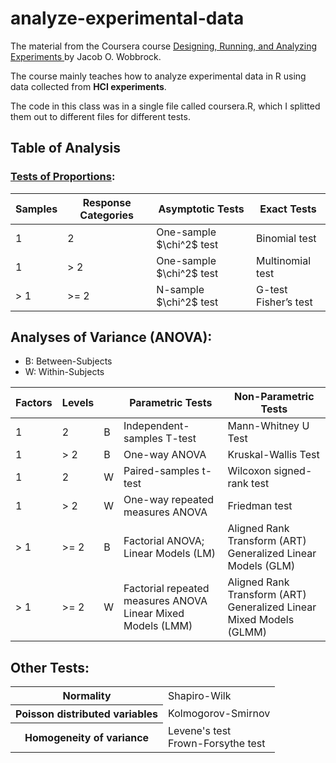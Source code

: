 # analyze-experimental-data

The material from the Coursera course [Designing, Running, and Analyzing Experiments
](https://www.coursera.org/learn/designexperiments) by Jacob O. Wobbrock.

The course mainly teaches how to analyze experimental data in R using data collected from **HCI experiments**.

The code in this class was in a single file called coursera.R, which I splitted them out to different files for different tests.

## Table of Analysis

### [Tests of Proportions](tests-of-proportions):

<table>
  <thead>
    <tr>
      <th>Samples</th>
      <th>Response Categories</th>
      <th>Asymptotic Tests</th>
      <th>Exact Tests</th>
    </tr>
  </thead>
  <tbody>
    <tr>
      <td>1</td>
      <td>2</td>
      <td>One-sample $\chi^2$ test</td>
      <td>Binomial test</td>
    </tr>
    <tr>
      <td>1</td>
      <td>&gt; 2</td>
      <td>One-sample $\chi^2$ test</td>
      <td>Multinomial test</td>
    </tr>
    <tr>
      <td>&gt; 1</td>
      <td>&gt;= 2</td>
      <td>N-sample $\chi^2$ test</td>
      <td>G-test <br> Fisher’s test</td>
    </tr>
  </tbody>
</table>

## Analyses of Variance (ANOVA):

- B: Between-Subjects
- W: Within-Subjects

<table>
  <thead>
    <tr>
      <th>Factors</th>
      <th>Levels</th>
      <th></th>
      <th>Parametric Tests</th>
      <th>Non-Parametric Tests</th>
    </tr>
  </thead>
  <tbody>
    <tr>
      <td>1</td>
      <td>2</td>
      <td>B</td>
      <td>Independent-samples T-test</td>
      <td>Mann-Whitney U Test</td>
    </tr>
    <tr>
      <td>1</td>
      <td>&gt; 2</td>
      <td>B</td>
      <td>One-way ANOVA</td>
      <td>Kruskal-Wallis Test</td>
    </tr>
    <tr>
      <td>1</td>
      <td>2</td>
      <td>W</td>
      <td>Paired-samples t-test</td>
      <td>Wilcoxon signed-rank test</td>
    </tr>
    <tr>
      <td>1</td>
      <td>&gt; 2</td>
      <td>W</td>
      <td>One-way repeated measures ANOVA</td>
      <td>Friedman test</td>
    </tr>
    <tr>
      <td>&gt; 1</td>
      <td>&gt;= 2</td>
      <td>B</td>
      <td>Factorial ANOVA; Linear Models (LM)</td>
      <td>Aligned Rank Transform (ART) <br> Generalized Linear Models (GLM)</td>
    </tr>
    <tr>
      <td>&gt; 1</td>
      <td>&gt;= 2</td>
      <td>W</td>
      <td>Factorial repeated measures ANOVA <br> Linear Mixed Models (LMM)</td>
      <td>Aligned Rank Transform (ART) <br> Generalized Linear Mixed Models (GLMM)</td>
    </tr>
  </tbody>
</table>

## Other Tests:

<table>
  <tbody>
    <tr>
      <th>Normality</th>
      <td>Shapiro-Wilk</td>
    </tr>
    <tr>
      <th>Poisson distributed variables</th>
      <td>Kolmogorov-Smirnov</td>
    </tr>
    <tr>
      <th>Homogeneity of variance</th>
      <td>Levene's test<br>Frown-Forsythe test</td>
    </tr>
  </tbody>
</table>
